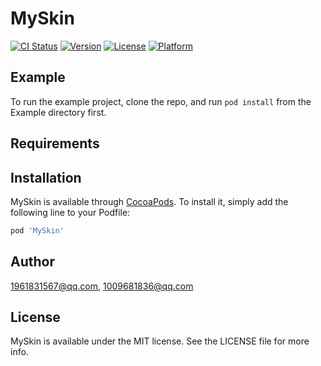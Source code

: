# MySkin

[![CI Status](https://img.shields.io/travis/1961831567@qq.com/MySkin.svg?style=flat)](https://travis-ci.org/1961831567@qq.com/MySkin)
[![Version](https://img.shields.io/cocoapods/v/MySkin.svg?style=flat)](https://cocoapods.org/pods/MySkin)
[![License](https://img.shields.io/cocoapods/l/MySkin.svg?style=flat)](https://cocoapods.org/pods/MySkin)
[![Platform](https://img.shields.io/cocoapods/p/MySkin.svg?style=flat)](https://cocoapods.org/pods/MySkin)

## Example

To run the example project, clone the repo, and run `pod install` from the Example directory first.

## Requirements

## Installation

MySkin is available through [CocoaPods](https://cocoapods.org). To install
it, simply add the following line to your Podfile:

```ruby
pod 'MySkin'
```

## Author

1961831567@qq.com, 1009681836@qq.com

## License

MySkin is available under the MIT license. See the LICENSE file for more info.
